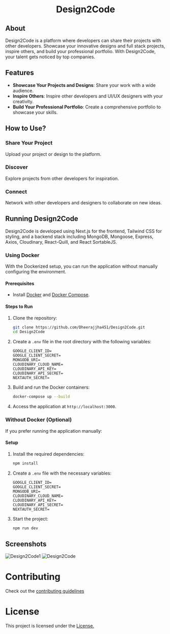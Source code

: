 <div align="center">

# Design2Code
</div>

## About
Design2Code is a platform where developers can share their projects with other developers. Showcase your innovative designs and full stack projects, inspire others, and build your professional portfolio. With Design2Code, your talent gets noticed by top companies.

## Features
- **Showcase Your Projects and Designs**: Share your work with a wide audience.
- **Inspire Others**: Inspire other developers and UI/UX designers with your creativity.
- **Build Your Professional Portfolio**: Create a comprehensive portfolio to showcase your skills.

## How to Use?
### Share Your Project
Upload your project or design to the platform.

### Discover
Explore projects from other developers for inspiration.

### Connect
Network with other developers and designers to collaborate on new ideas.

## Running Design2Code
Design2Code is developed using Next.js for the frontend, Tailwind CSS for styling, and a backend stack including MongoDB, Mongoose, Express, Axios, Cloudinary, React-Quill, and React SortableJS.

### Using Docker
With the Dockerized setup, you can run the application without manually configuring the environment.

#### Prerequisites
- Install [Docker](https://www.docker.com/) and [Docker Compose](https://docs.docker.com/compose/).

#### Steps to Run
1. Clone the repository:

   ```bash
   git clone https://github.com/Dheerajjha451/Design2Code.git
   cd Design2Code
   ```

2. Create a `.env` file in the root directory with the following variables:

   ```env
   GOOGLE_CLIENT_ID=
   GOOGLE_CLIENT_SECRET=
   MONGODB_URI=
   CLOUDINARY_CLOUD_NAME=
   CLOUDINARY_API_KEY=
   CLOUDINARY_API_SECRET=
   NEXTAUTH_SECRET=
   ```

3. Build and run the Docker containers:

   ```bash
   docker-compose up --build
   ```

4. Access the application at `http://localhost:3000`.

### Without Docker (Optional)
If you prefer running the application manually:

#### Setup

1. Install the required dependencies:

   ```bash
   npm install
   ```

2. Create a `.env` file with the necessary variables:

   ```env
   GOOGLE_CLIENT_ID=
   GOOGLE_CLIENT_SECRET=
   MONGODB_URI=
   CLOUDINARY_CLOUD_NAME=
   CLOUDINARY_API_KEY=
   CLOUDINARY_API_SECRET=
   NEXTAUTH_SECRET=
   ```

3. Start the project:

   ```bash
   npm run dev
   ```

## Screenshots

![Design2Code1](https://github.com/Dheerajjha451/Design2Code/assets/106474979/456f129d-bd95-4cc6-bbc9-96738d3bdc47)
![Design2Code](https://github.com/Dheerajjha451/Design2Code/assets/106474979/f0c1a90d-aeff-480d-ac36-d10234b0ac25)

# Contributing
Check out the [contributing guidelines](https://github.com/Dheerajjha451/Design2Code/blob/main/CONTRIBUTING.md)

# License
This project is licensed under the [License.](https://github.com/Dheerajjha451/Design2Code/blob/main/LICENSE)

